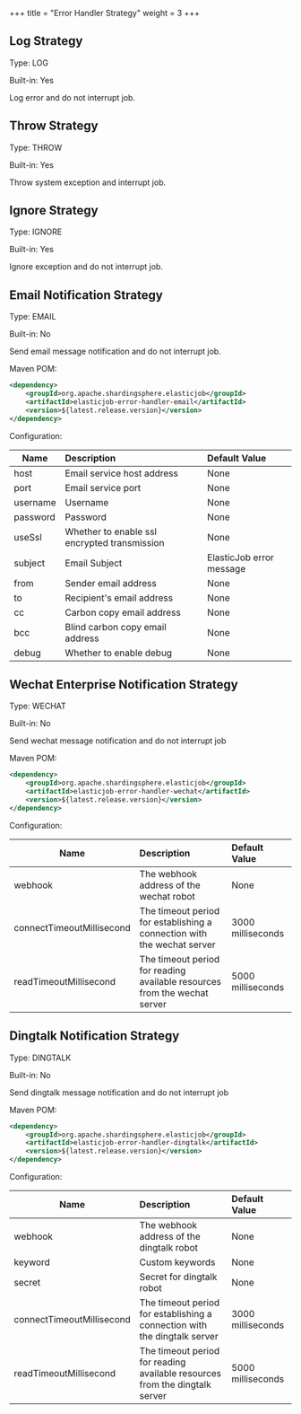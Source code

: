 +++
title = "Error Handler Strategy"
weight = 3
+++

## Log Strategy

Type: LOG

Built-in: Yes

Log error and do not interrupt job.

## Throw Strategy

Type: THROW

Built-in: Yes

Throw system exception and interrupt job.

## Ignore Strategy

Type: IGNORE

Built-in: Yes

Ignore exception and do not interrupt job.

## Email Notification Strategy

Type: EMAIL

Built-in: No

Send email message notification and do not interrupt job.

Maven POM: 

```xml
<dependency>
    <groupId>org.apache.shardingsphere.elasticjob</groupId>
    <artifactId>elasticjob-error-handler-email</artifactId>
    <version>${latest.release.version}</version>
</dependency>
```

Configuration: 

| Name      | Description                                      | Default Value            |
| -------- |:------------------------------------------------ |:------------------------ |
| host     | Email service host address                       | None                     |
| port     | Email service port                               | None                     |
| username | Username                                         | None                     |
| password | Password                                         | None                     |
| useSsl   | Whether to enable ssl encrypted transmission     | None                     |
| subject  | Email Subject                                    | ElasticJob error message |
| from     | Sender email address                             | None                     |
| to       | Recipient's email address                        | None                     |
| cc       | Carbon copy email address                        | None                     |
| bcc      | Blind carbon copy email address                  | None                     |
| debug    | Whether to enable debug                          | None                     |

## Wechat Enterprise Notification Strategy

Type: WECHAT

Built-in: No

Send wechat message notification and do not interrupt job

Maven POM: 

```xml
<dependency>
    <groupId>org.apache.shardingsphere.elasticjob</groupId>
    <artifactId>elasticjob-error-handler-wechat</artifactId>
    <version>${latest.release.version}</version>
</dependency>
```

Configuration: 

| Name                       | Description                                                                | Default Value     |
| ------------------------- |:---------------------------------------------------------------------------|:----------------- |
| webhook                   | The webhook address of the wechat robot                                    | None              |
| connectTimeoutMillisecond | The timeout period for establishing a connection with the wechat server    | 3000 milliseconds |
| readTimeoutMillisecond    | The timeout period for reading available resources from the wechat server  | 5000 milliseconds |

## Dingtalk Notification Strategy

Type: DINGTALK

Built-in: No

Send dingtalk message notification and do not interrupt job

Maven POM: 

```xml
<dependency>
    <groupId>org.apache.shardingsphere.elasticjob</groupId>
    <artifactId>elasticjob-error-handler-dingtalk</artifactId>
    <version>${latest.release.version}</version>
</dependency>
```

Configuration: 

| Name                      | Description                                                                 | Default Value     |
| ------------------------- |:--------------------------------------------------------------------------- |:------------------|
| webhook                   | The webhook address of the dingtalk robot                                   | None              |
| keyword                   | Custom keywords                                                             | None              |
| secret                    | Secret for dingtalk robot                                                   | None              |
| connectTimeoutMillisecond | The timeout period for establishing a connection with the dingtalk server   | 3000 milliseconds |
| readTimeoutMillisecond    | The timeout period for reading available resources from the dingtalk server | 5000 milliseconds |
